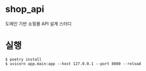 # shop_api
도메인 기반 쇼핑몰 API 설계 스터디

# 실행
```shell
$ poetry install
$ uvicorn app.main:app --host 127.0.0.1 --port 8000 --reload
```
